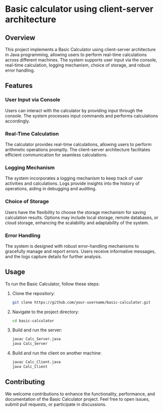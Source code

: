 # Basic calculator using client-server architecture

## Overview

This project implements a Basic Calculator using client-server architecture in Java programming, allowing users to perform real-time calculations across different machines. The system supports user input via the console, real-time calculation, logging mechanism, choice of storage, and robust error handling.

## Features

### User Input via Console

Users can interact with the calculator by providing input through the console. The system processes input commands and performs calculations accordingly.

### Real-Time Calculation

The calculator provides real-time calculations, allowing users to perform arithmetic operations promptly. The client-server architecture facilitates efficient communication for seamless calculations.

### Logging Mechanism

The system incorporates a logging mechanism to keep track of user activities and calculations. Logs provide insights into the history of operations, aiding in debugging and auditing.

### Choice of Storage

Users have the flexibility to choose the storage mechanism for saving calculation results. Options may include local storage, remote databases, or cloud storage, enhancing the scalability and adaptability of the system.

### Error Handling

The system is designed with robust error-handling mechanisms to gracefully manage and report errors. Users receive informative messages, and the logs capture details for further analysis.

## Usage

To run the Basic Calculator, follow these steps:

1. Clone the repository:

   ```bash
   git clone https://github.com/your-username/basic-calculator.git
   ```
2. Navigate to the project directory:

   ```bash
   cd basic-calculator
   ```
3. Build and run the server:

   ```bash
   javac Calc_Server.java
   java Calc_Server
   ```
4. Build and run the client on another machine:

   ```bash
   javac Calc_Client.java
   java Calc_Client
   ```

## Contributing
We welcome contributions to enhance the functionality, performance, and documentation of the Basic Calculator project. Feel free to open issues, submit pull requests, or participate in discussions.
